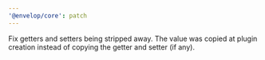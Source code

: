 ```yaml
---
'@envelop/core': patch
---
```


Fix getters and setters being stripped away. The value was copied at plugin creation instead of
copying the getter and setter (if any).
